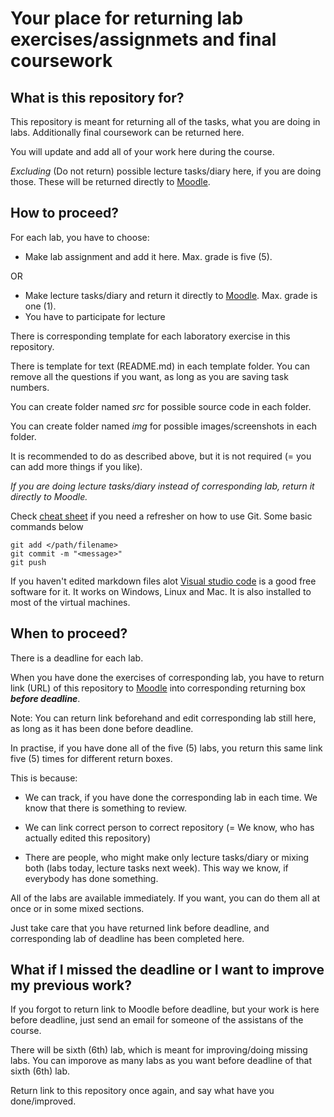 # Your place for returning lab exercises/assignmets and final coursework


## What is this repository for?



This repository is meant for returning all of the tasks, what you are doing in labs. Additionally final coursework can be returned here.

You will update and add all of your work here during the course.

*Excluding* (Do not return) possible lecture tasks/diary here, if you are doing those. These will be returned directly to [Moodle](https://oystack.oulu.fi).



## How to proceed?

For each lab, you have to choose:
 * Make lab assignment and add it here. Max. grade is five (5).

 OR

 * Make lecture tasks/diary and return it directly to [Moodle](https://oystack.oulu.fi). Max. grade is one (1).
  * You have to participate for lecture

There is corresponding template for each laboratory exercise in this repository.

There is template for text (README.md) in each template folder. You can remove all the questions if you want, as long as you are saving task numbers.

You can create folder named *src* for possible source code in each folder.

You can create folder named *img* for possible images/screenshots in each folder.

It is recommended to do as described above, but it is not required (= you can add more things if you like).


*If you are doing lecture tasks/diary instead of corresponding lab, return it directly to Moodle.*


Check [cheat sheet](https://services.github.com/on-demand/downloads/github-git-cheat-sheet.pdf) if you need a refresher on how to use Git. Some basic commands below  
```git
git add </path/filename>
git commit -m "<message>"
git push
```

If you haven't edited markdown files alot [Visual studio code](https://code.visualstudio.com/) is a good free software for it. It works on Windows, Linux and Mac. It is also installed to most of the virtual machines.
## When to proceed?

There is a deadline for each lab.

When you have done the exercises of corresponding lab, you have to return link (URL) of this repository to [Moodle](https://oystack.oulu.fi) into corresponding returning box ***before deadline***.

Note: You can return link beforehand and edit corresponding lab still here, as long as it has been done before deadline.

In practise, if you have done all of the five (5) labs, you return this same link five (5) times for different return boxes.

This is because:

 * We can track, if you have done the corresponding lab in each time. We know that there is something to review.

 * We can link correct person to correct repository (= We know, who has actually edited this repository)

 * There are people, who might make only lecture tasks/diary or mixing
 both (labs today, lecture tasks next week). This way we know, if everybody has done something.

 All of the labs are available immediately. If you want, you can do them all at once or in some mixed sections.

 Just take care that you have returned link before deadline, and corresponding lab of deadline has been completed here.

## What if I missed the deadline or I want to improve my previous work?

If you forgot to return link to Moodle before deadline, but your work is here before deadline, just send an email for someone of the assistans of the course.

There will be sixth (6th) lab, which is meant for improving/doing missing labs. You can imporove as many labs as you want before deadline of that sixth (6th) lab.

Return link to this repository once again, and say what have you done/improved.